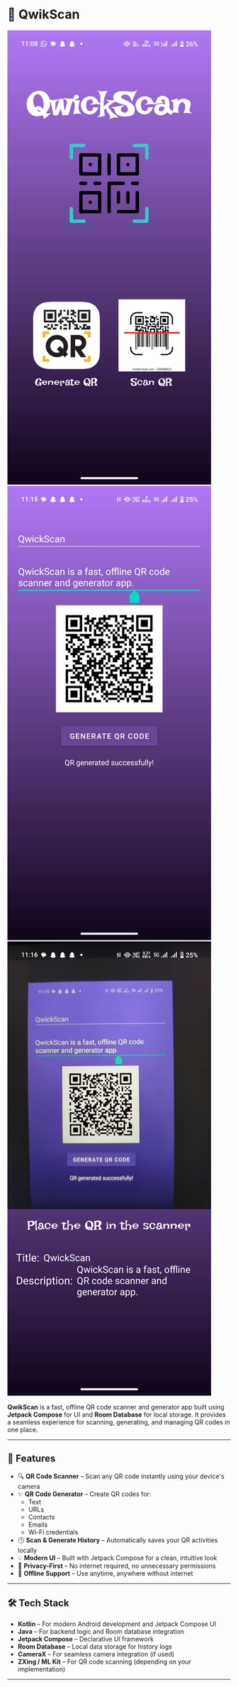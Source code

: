 # 📱 QwikScan

![QwikScan Landing Page](https://github.com/Retry01/QwickScan/blob/main/images/QwickScanLandingPage.jpg?raw=true)
![QwikScan QR Generator Page](https://github.com/Retry01/QwickScan/blob/main/images/QwickScanGenQRpage.jpg?raw=true)
![QwikScan QR Scan Page](https://github.com/Retry01/QwickScan/blob/main/images/QwickScanQRScanPage.jpg?raw=true)


**QwikScan** is a fast, offline QR code scanner and generator app built using **Jetpack Compose** for UI and **Room Database** for local storage. It provides a seamless experience for scanning, generating, and managing QR codes in one place.

---

## 🚀 Features

- 🔍 **QR Code Scanner** – Scan any QR code instantly using your device's camera  
- ✨ **QR Code Generator** – Create QR codes for:
  - Text
  - URLs
  - Contacts
  - Emails
  - Wi-Fi credentials
- 🕓 **Scan & Generate History** – Automatically saves your QR activities locally
- 💡 **Modern UI** – Built with Jetpack Compose for a clean, intuitive look
- 🔐 **Privacy-First** – No internet required, no unnecessary permissions
- 🌙 **Offline Support** – Use anytime, anywhere without internet

---

## 🛠️ Tech Stack

- **Kotlin** – For modern Android development and Jetpack Compose UI
- **Java** – For backend logic and Room database integration
- **Jetpack Compose** – Declarative UI framework
- **Room Database** – Local data storage for history logs
- **CameraX** – For seamless camera integration (if used)
- **ZXing / ML Kit** – For QR code scanning (depending on your implementation)

---




